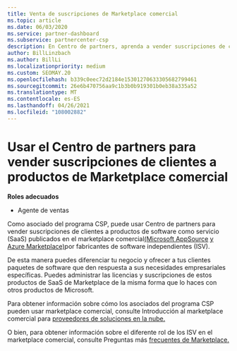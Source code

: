 ```yaml
---
title: Venta de suscripciones de Marketplace comercial
ms.topic: article
ms.date: 06/03/2020
ms.service: partner-dashboard
ms.subservice: partnercenter-csp
description: En Centro de partners, aprenda a vender suscripciones de clientes a productos SaaS publicados en el marketplace comercial por fabricantes de software independientes (ISV).
author: BillLinzbach
ms.author: BillLi
ms.localizationpriority: medium
ms.custom: SEOMAY.20
ms.openlocfilehash: b339c0eec72d2184e15301270633305682799461
ms.sourcegitcommit: 26e6b470756aa9c1b3b0b919301b0eb38a335a52
ms.translationtype: MT
ms.contentlocale: es-ES
ms.lasthandoff: 04/26/2021
ms.locfileid: "108002882"
---
```

# <a name="use-partner-center-to-sell-customers-subscriptions-to-commercial-marketplace-products"></a>Usar el Centro de partners para vender suscripciones de clientes a productos de Marketplace comercial

**Roles adecuados**

- Agente de ventas

Como asociado del programa CSP, puede usar Centro de partners para vender suscripciones de clientes a productos de software como servicio (SaaS) publicados en el marketplace comercial[(Microsoft AppSource](https://appsource.microsoft.com/) [y Azure Marketplace)](https://azuremarketplace.microsoft.com/)por fabricantes de software independientes (ISV).

De esta manera puedes diferenciar tu negocio y ofrecer a tus clientes paquetes de software que den respuesta a sus necesidades empresariales específicas. Puedes administrar las licencias y suscripciones de estos productos de SaaS de Marketplace de la misma forma que lo haces con otros productos de Microsoft.

Para obtener información sobre cómo los asociados del programa CSP pueden usar marketplace comercial, consulte Introducción al marketplace comercial para [proveedores de soluciones en la nube.](csp-commercial-marketplace-overview.md)

O bien, para obtener información sobre el diferente rol de los ISV en el marketplace comercial, consulte Preguntas más [frecuentes de Marketplace.](/azure/marketplace/marketplace-faq-publisher-guide)